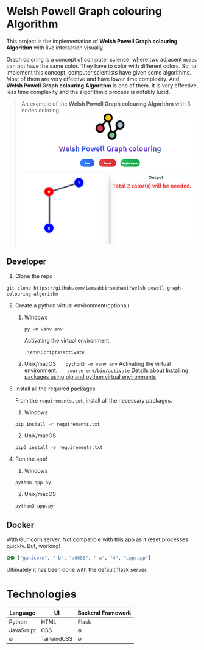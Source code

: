 # Welsh Powell Graph colouring Algorithm

This project is the implementation of **Welsh Powell Graph colouring Algorithm** with live interaction visually.

Graph coloring is a concept of computer science, where two adjacent `nodes` can not have the same color. They have to color with different colors. So, to implement this concept, computer scientists have given some algorithms. Most of them are very effective and have lower time complexity. And, **Welsh Powell Graph colouring Algorithm** is one of them. It is very effective, less time complexity and the algorithmic process is notably lucid.

> An example of the **Welsh Powell Graph colouring Algorithm** with 3 nodes coloring.
> ![Graph coloring](/welsh-powell-graph-colouring-algorithm-ui//2023-01-07.png)

## Developer

1. Clone the repo

```
git clone https://github.com/iamsabbirsobhani/welsh-powell-graph-colouring-algorithm
```

2.  Create a python virtual environment(optional)

    1. Windows
       ```
       py -m venv env
       ```
       Activating the virtual environment.
       ```
       .\env\Scripts\activate
       ```
    2. Unix/macOS
       `   python3 -m venv env`
       Activating the virtual environment.
       `   source env/bin/activate`
       [Details about Installing packages using pip and python virtual environments](https://packaging.python.org/en/latest/guides/installing-using-pip-and-virtual-environments/#installing-packages-using-pip-and-virtual-environments)

3.  Install all the required packages

    From the `requirements.txt`, install all the necessary packages.

    1. Windows

    ```
    pip install -r requirements.txt
    ```

    2. Unix/macOS

    ```
    pip3 install -r requirements.txt
    ```

4.  Run the app!
    1. Windows
    ```
    python app.py
    ```
    2. Unix/macOS
    ```
    python3 app.py
    ```

## Docker

With Gunicorn server. Not compatible with this app as it reset processes quickly. But, working!

```cmd
CMD ["gunicorn", "-b", ":8083", "-w", "4", "app:app"]
```

Ultimately it has been done with the default flask server.

# Technologies

| Language   | UI          | Backend Framework |
| ---------- | ----------- | ----------------- |
| Python     | HTML        | Flask             |
| JavaScript | CSS         | ∅                 |
| ∅          | TailwindCSS | ∅                 |
